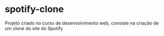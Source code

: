 # spotify-clone
Projeto criado no curso de desenvolvimento web, consiste na criação de um clone do site do Spotify
